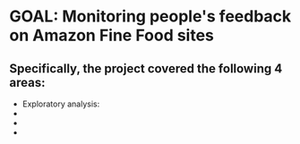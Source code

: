 # GOAL: Monitoring people's feedback on Amazon Fine Food sites

## Specifically, the project covered the following 4 areas:

* Exploratory analysis: 
* 
*
*
